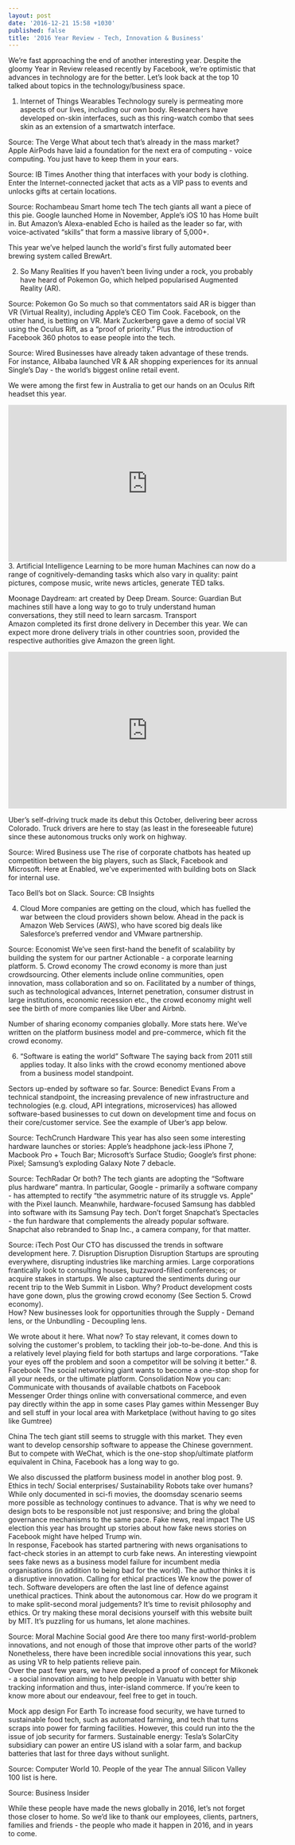 ```yaml
---
layout: post
date: '2016-12-21 15:58 +1030'
published: false
title: '2016 Year Review - Tech, Innovation & Business'
---
```

We’re fast approaching the end of another interesting year. Despite the gloomy Year in Review released recently by Facebook, we’re optimistic that advances in technology are for the better. 
Let’s look back at the top 10 talked about topics in the technology/business space. 
1. Internet of Things 
Wearables
Technology surely is permeating more aspects of our lives, including our own body. Researchers have developed on-skin interfaces, such as this ring-watch combo that sees skin as an extension of a smartwatch interface. 


Source: The Verge 
What about tech that’s already in the mass market? Apple AirPods have laid a foundation for the next era of computing - voice computing. You just have to keep them in your ears. 

Source: IB Times 
Another thing that interfaces with your body is clothing. Enter the Internet-connected jacket that acts as a VIP pass to events and unlocks gifts at certain locations.  

Source: Rochambeau
Smart home tech 
The tech giants all want a piece of this pie. Google launched Home in November, Apple’s iOS 10 has Home built in. But Amazon’s Alexa-enabled Echo is hailed as the leader so far, with voice-activated “skills” that form a massive library of 5,000+. 


This year we’ve helped launch the world's first fully automated beer brewing system called BrewArt. 

2. So Many Realities 
If you haven’t been living under a rock, you probably have heard of Pokemon Go, which helped popularised Augmented Reality (AR). 

Source: Pokemon Go 
So much so that commentators said AR is bigger than VR (Virtual Reality), including Apple’s CEO Tim Cook. 
Facebook, on the other hand, is betting on VR. Mark Zuckerberg gave a demo of social VR using the Oculus Rift, as a “proof of priority.” Plus the introduction of Facebook 360 photos to ease people into the tech. 

Source: Wired
Businesses have already taken advantage of these trends. For instance, Alibaba launched VR & AR shopping experiences for its annual Single’s Day - the world’s biggest online retail event. 

We were among the first few in Australia to get our hands on an  Oculus Rift headset this year. 
<iframe width="560" height="315" src="https://www.youtube.com/embed/gVgMEE1CccU" frameborder="0" allowfullscreen></iframe>
3. Artificial Intelligence  
Learning to be more human
Machines can now do a range of cognitively-demanding tasks which also vary in quality: paint pictures, compose music, write news articles, generate TED talks. 

Moonage Daydream: art created by Deep Dream. Source: Guardian 
But machines still have a long way to go to truly understand human conversations, they still need to learn sarcasm. 
Transport  
Amazon completed its first drone delivery in December this year. We can expect more drone delivery trials in other countries soon, provided the respective authorities give Amazon the green light. 
<iframe width="560" height="315" src="https://www.youtube.com/embed/vNySOrI2Ny8" frameborder="0" allowfullscreen></iframe> 

Uber’s self-driving truck made its debut this October, delivering beer across Colorado. Truck drivers are here to stay (as least in the foreseeable future) since these autonomous trucks only work on highway. 

Source: Wired
Business use
The rise of corporate chatbots has heated up competition between the big players, such as Slack, Facebook and Microsoft. Here at Enabled, we’ve experimented with building bots on Slack for internal use.

Taco Bell’s bot on Slack. Source: CB Insights
 

4. Cloud
More companies are getting on the cloud, which has fuelled the war between the cloud providers shown below. Ahead in the pack is Amazon Web Services (AWS), who have scored big deals like Salesforce’s preferred vendor and VMware partnership.

Source: Economist
We’ve seen first-hand the benefit of scalability by building the system for our partner Actionable - a corporate learning platform. 
5. Crowd economy
The crowd economy is more than just crowdsourcing. Other elements include online communities, open innovation, mass collaboration and so on. 
Facilitated by a number of things, such as technological advances, Internet penetration, consumer distrust in large institutions, economic recession etc., the crowd economy might well see the birth of more companies like Uber and Airbnb. 

Number of sharing economy companies globally. More stats here. 
We’ve written on the platform business model and pre-commerce, which fit the crowd economy. 

6. “Software is eating the world”
Software
The saying back from 2011 still applies today. It also links with the crowd economy mentioned above from a business model standpoint. 

Sectors up-ended by software so far. Source: Benedict Evans
From a technical standpoint, the increasing prevalence of new infrastructure and technologies (e.g. cloud, API integrations, microservices) has allowed software-based businesses to cut down on development time and focus on their core/customer service. See the example of Uber’s app below.

Source: TechCrunch
Hardware 
This year has also seen some interesting hardware launches or stories: Apple’s headphone jack-less iPhone 7, Macbook Pro + Touch Bar; Microsoft’s Surface Studio; Google’s first phone: Pixel; Samsung’s exploding Galaxy Note 7 debacle. 

Source: TechRadar
Or both?
The tech giants are adopting the “Software plus hardware” mantra. In particular, Google - primarily a software company - has attempted to rectify “the asymmetric nature of its struggle vs. Apple” with the Pixel launch. Meanwhile, hardware-focused Samsung has dabbled into software with its Samsung Pay tech. 
Don’t forget Snapchat’s Spectacles - the fun hardware that complements the already popular software. Snapchat also rebranded to Snap Inc., a camera company, for that matter. 

Source: iTech Post 
Our CTO has discussed the trends in software development here. 
7. Disruption Disruption Disruption 
Startups are sprouting everywhere, disrupting industries like marching armies. Large corporations frantically look to consulting houses, buzzword-filled conferences; or acquire stakes in startups. 
We also captured the sentiments during our recent trip to the Web Summit in Lisbon.
Why? 
Product development costs have gone down, plus the growing crowd economy (See Section 5. Crowd economy).  
How? 
New businesses look for opportunities through the Supply - Demand lens, or the Unbundling - Decoupling lens. 

We wrote about it here. 
What now?
To stay relevant, it comes down to solving the customer's problem, to tackling their job-to-be-done. And this is a relatively level playing field for both startups and large corporations. 
“Take your eyes off the problem and soon a competitor will be solving it better.”
8. Facebook 
The social networking giant wants to become a one-stop shop for all your needs, or the ultimate platform. 
Consolidation
Now you can:
Communicate with thousands of available chatbots on Facebook Messenger
Order things online with conversational commerce, and even pay directly within the app in some cases
Play games within Messenger 
Buy and sell stuff in your local area with Marketplace (without having to go sites like Gumtree)

China
The tech giant still seems to struggle with this market. They even want to develop censorship software to appease the Chinese government. But to compete with WeChat, which is the one-stop shop/ultimate platform equivalent in China, Facebook has a long way to go. 

We also discussed the platform business model in another blog post. 
9. Ethics in tech/ Social enterprises/ Sustainability 
Robots take over humans? 
While only documented in sci-fi movies, the doomsday scenario seems more possible as technology continues to advance. That is why we need to design bots to be responsible not just responsive; and bring the global governance mechanisms to the same pace. 
Fake news, real impact 
The US election this year has brought up stories about how fake news stories on Facebook might have helped Trump win.   
In response, Facebook has started partnering with news organisations to fact-check stories in an attempt to curb fake news.
An interesting viewpoint sees fake news as a business model failure for incumbent media organisations (in addition to being bad for the world). The author thinks it is a disruptive innovation. 
Calling for ethical practices 
We know the power of tech. Software developers are often the last line of defence against unethical practices. 
Think about the autonomous car. How do we program it to make split-second moral judgements? It’s time to revisit philosophy and ethics. 
Or try making these moral decisions yourself with this website built by MIT. It’s puzzling for us humans, let alone machines. 

Source: Moral Machine
Social good 
Are there too many first-world-problem innovations, and not enough of those that improve other parts of the world? 
Nonetheless, there have been incredible social innovations this year, such as using VR to help patients relieve pain.  
Over the past few years, we have developed a proof of concept for Mikonek - a social innovation aiming to help people in Vanuatu with better ship tracking information and thus, inter-island commerce. If you’re keen to know more about our endeavour, feel free to get in touch. 

Mock app design
For Earth 
To increase food security, we have turned to sustainable food tech, such as automated farming, and tech that turns scraps into power for farming facilities. However, this could run into the the issue of job security for farmers. 
Sustainable energy: Tesla’s SolarCity subsidiary can power an entire US island with a solar farm, and backup batteries that last for three days without sunlight. 

Source: Computer World
10. People of the year
The annual Silicon Valley 100 list is here. 

Source: Business Insider

While these people have made the news globally in 2016, let’s not forget those closer to home. 
So we’d like to thank our employees, clients, partners, families and friends - the people who made it happen in 2016, and in years to come. 

